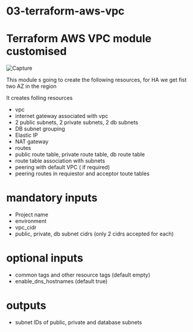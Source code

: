 # 03-terraform-aws-vpc
# Terraform AWS VPC module customised

![Capture](https://github.com/user-attachments/assets/21d7f2dc-a435-4a2b-ade9-f96fd524eb4e)

This module s going to create the following resources, for HA we get fist two AZ in the region

It creates folling resources

* vpc
* internet gateway associated with vpc
* 2 public subnets, 2 private subnets, 2 db subnets
* DB subnet grouping
* Elastic IP
* NAT gateway
* routes
* public route table, private route table, db route table
* route table association with subnets
* peering with default VPC ( if required)
* peering routes in requiestor and acceptor toute tables

# mandatory inputs
* Project name 
* environment
* vpc_cidr
* public, private, db subnet cidrs (only 2 cidrs accepted for each)

# optional inputs
* common tags and other resource tags (default empty)
* enable_dns_hostnames (default true)

# outputs
* subnet IDs of public, private and database subnets
